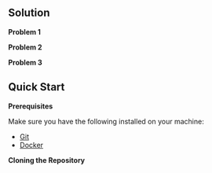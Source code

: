 ## <a name="solution">Solution</a>
**Problem 1**

**Problem 2**

**Problem 3**

## <a name="quick-start">Quick Start</a>
**Prerequisites**

Make sure you have the following installed on your machine:
- [Git](https://git-scm.com/)
- [Docker](https://www.docker.com/get-started)  

**Cloning the Repository**
